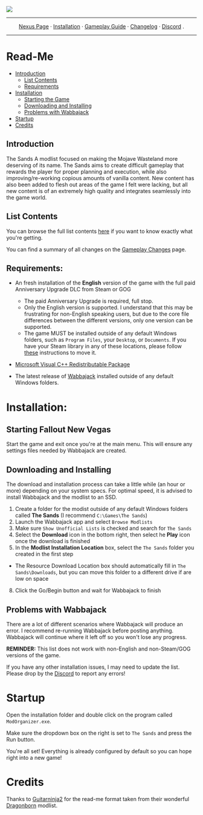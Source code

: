 <a href="https://www.nexusmods.com/newvegas/mods/81063"><img src="https://staticdelivery.nexusmods.com/mods/130/images/81063/81063-1683589677-1049224095.png" target="_blank"></a>

---

<p align="center">
  <a href="https://www.nexusmods.com/newvegas/mods/81063">Nexus Page</a> ·
  <a href="README.md">Installation</a> ·
  <a href="GAMEPLAY.md">Gameplay Guide</a> ·
  <a href="CHANGELOG.md">Changelog</a> ·
  <a href="https://discord.gg/SZGAXZYtHf">Discord</a> .
</p>

---

# Read-Me

- [Introduction](#introduction)
  - [List Contents](#list-contents)
  - [Requirements](#requirements)
- [Installation](#installation)
    - [Starting the Game](#starting-fallout-new-vegas)
    - [Downloading and Installing](#downloading-and-installing)
    - [Problems with Wabbajack](#problems-with-wabbajack)
- [Startup](#startup)
- [Credits](#credits)

## Introduction

The Sands A modlist focused on making the Mojave Wasteland more deserving of its name. The Sands aims to create difficult gameplay that rewards the player for proper planning and execution, while also improving/re-working copious amounts of vanilla content. New content has also been added to flesh out areas of the game I felt were lacking, but all new content is of an extremely high quality and integrates seamlessly into the game world.
## List Contents

You can browse the full list contents [here](https://loadorderlibrary.com/lists/the-sands) if you want to know exactly what you're getting.

You can find a summary of all changes on the [Gameplay Changes](GAMEPLAY.md) page.

## Requirements:

- An fresh installation of the **English** version of the game with the full paid Anniversary Upgrade DLC from Steam or GOG
  * The paid Anniversary Upgrade is required, full stop.
  * Only the English version is supported. I understand that this may be frustrating for non-English speaking users, but due to the core file differences between the different versions, only one version can be supported. 
  * The game MUST be installed outside of any default Windows folders, such as `Program Files`, your `Desktop`, or `Documents`. If you have your Steam library in any of these locations, please follow [these](https://github.com/LostDragonist/steam-library-setup-tool/wiki/Usage-Guide) instructions to move it.

- [Microsoft Visual C++ Redistributable Package](https://aka.ms/vs/16/release/vc_redist.x64.exe)

- The latest release of [Wabbajack](https://github.com/wabbajack-tools/wabbajack/releases) installed outside of any default Windows folders.

# Installation:

## Starting Fallout New Vegas
Start the game and exit once you're at the main menu. This will ensure any settings files needed by Wabbajack are created.

## Downloading and Installing

The download and installation process can take a little while (an hour or more) depending on your system specs. For optimal speed, it is advised to install Wabbajack and the modlist to an SSD.

1. Create a folder for the modist outside of any default Windows folders called **The Sands** (I recommend `C:\Games\The Sands`) 
3. Launch the Wabbajack app and select `Browse Modlists`
4. Make sure `Show Unofficial Lists` is checked and search for `The Sands`
5. Select the **Download** icon in the bottom right, then select he **Play** icon once the download is finished
7. In the **Modlist Installation Location** box, select the `The Sands` folder you created in the first step
  * The Resource Download Location box should automatically fill in `The Sands\Downloads`, but you can move this folder to a different drive if are low on space
8. Click the Go/Begin button and wait for Wabbajack to finish

## Problems with Wabbajack

There are a lot of different scenarios where Wabbajack will produce an error. I recommend re-running Wabbajack before posting anything. Wabbajack will continue where it left off so you won't lose any progress.

**REMINDER:** This list does not work with non-English and non-Steam/GOG versions of the game. 

If you have any other installation issues, I may need to update the list. Please drop by the [Discord](https://discord.gg/SZGAXZYtHf) to report any errors!

# Startup

Open the installation folder and double click on the program called `ModOrganizer.exe`.

Make sure the dropdown box on the right is set to `The Sands` and press the Run button.

You're all set! Everything is already configured by default so you can hope right into a new game!

# Credits

Thanks to [Guitarninja2](https://github.com/Lost-Outpost/dragonborn/commits?author=Guitarninja2) for the read-me format taken from their wonderful [Dragonborn](https://github.com/Lost-Outpost/dragonborn) modlist.
